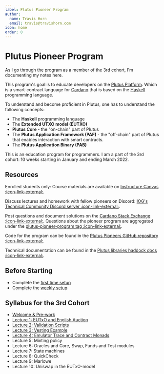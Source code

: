 ```yaml
---
label: Plutus Pioneer Program
author:
  name: Travis Horn
  email: travis@travishorn.com
icon: home
order: 0
---
```


# Plutus Pioneer Program

As I go through the program as a member of the 3rd cohort, I'm documenting my
notes here.

This program's goal is to educate developers on the [Plutus
Platform](./appendix/about-platform/plutus-platform.md). Which is a smart-contract
language for [Cardano](./appendix/about-platform/cardano.md) that is based on the
[Haskell](./appendix/haskell/haskell.md) programming language.

To understand and become proficient in Plutus, one has to understand the
following concepts:

- The **Haskell** programming language
- The **Extended UTXO model (EUTXO)**
- **Plutus Core** - the "on-chain" part of Plutus
- The **Plutus Application Framework (PAF)** - the "off-chain" part of Plutus
  that enables interaction with smart contracts.
- The **Plutus Application Binary (PAB)**

This is an education program for programmers. I am a part of the 3rd cohort: 10
weeks starting in January and ending March 2022.

## Resources
Enrolled students only: Course materials are available on [Instructure Canvas
:icon-link-external:](https://canvas.instructure.com/).

Discuss lectures and homework with fellow pioneers on Discord: [IOG's Technical
Community Discord server :icon-link-external:](https://discord.gg/WmSVtQ5PjZ).

Post questions and document solutions on the [Cardano Stack Exchange
:icon-link-external:](https://cardano.stackexchange.com/). Questions about the
pioneer program are aggregated under the [plutus-pioneer-program tag
:icon-link-external:](https://cardano.stackexchange.com/questions/tagged/plutus-pioneer-program).

Code for the program can be found in the [Plutus Pioneers GitHub repository
:icon-link-external:](https://github.com/input-output-hk/plutus-pioneer-program).

Technical documentation can be found in the [Plutus libraries haddock docs
  :icon-link-external:](https://playground.plutus.iohkdev.io/doc/haddock/).

## Before Starting

- Complete the [first time setup](./first-time-setup.md)
- Complete the [weekly setup](./weekly-setup.md)

## Syllabus for the 3rd Cohort

- [Welcome & Pre-work](./welcome-pre-work.md)
- [Lecture 1: EUTxO and English
  Auction](./01-eutxo-english-auction/01-welcome-introduction.md)
- [Lecture 2: Validation
  Scripts](./02-validation-scripts/01-triggering-change.md)
- [Lecture 3: Vesting
  Example](./03-vesting-example/01-configuring-playground-time-out.md)
- [Lecture 4: Emulator Trace and Contract Monads](./04-emulator-trace-contract-monads/01-configuring-playground-time-out.md)
- Lecture 5: Minting policy
- Lecture 6: Oracles and Core, Swap, Funds and Test modules
- Lecture 7: State machines
- Lecture 8: QuickCheck
- Lecture 9: Marlowe
- Lecture 10: Uniswap in the EUTxO-model
